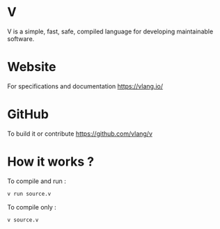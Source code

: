 # V

V is a simple, fast, safe, compiled language for developing maintainable software.

# Website
For specifications and documentation
https://vlang.io/

# GitHub
To build it or contribute
https://github.com/vlang/v

# How it works ?
To compile and run :
```bash
v run source.v
```

To compile only :
```bash
v source.v
```
